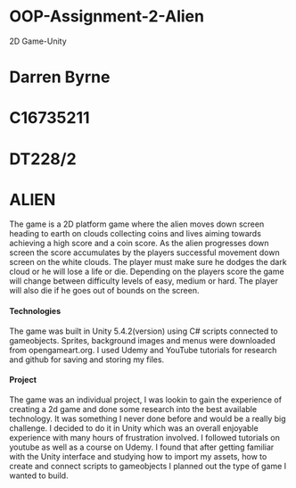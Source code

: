 # OOP-Assignment-2-Alien
2D Game-Unity

# Darren Byrne
# C16735211 
# DT228/2

# ALIEN 

The game is a 2D platform game where the alien moves down screen heading to earth on clouds collecting coins and lives aiming towards achieving a high score and a coin score. As the alien progresses down screen the score accumulates by the players successful movement down screen on the white clouds. The player must make sure he dodges the dark cloud or he will lose a life or die. Depending on the players score the game will change between difficulty levels of easy, medium or hard. The player will also die if he goes out of bounds on the screen.

#### Technologies 

The game was built in Unity 5.4.2(version) using C# scripts connected to gameobjects. Sprites, background images and menus were downloaded from opengameart.org. I used Udemy and YouTube tutorials for research and github for saving and storing my files.

#### Project 

The game was an individual project, I was lookin to gain the experience of creating a 2d game and done some research into the best available technology. It was something I never done before and would be a really big challenge. I decided to do it in Unity which was an overall enjoyable experience with many hours of frustration involved. I followed tutorials on youtube as well as a course on Udemy. I found that after getting familiar with the Unity interface and studying how to import my assets, how to create and connect scripts to gameobjects I planned out the type of game I wanted to build. 
